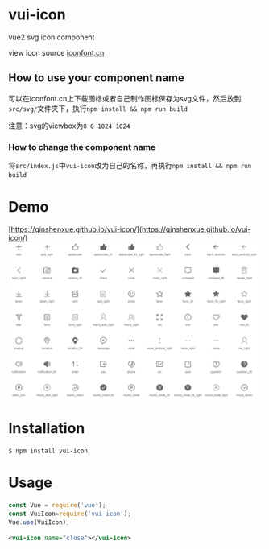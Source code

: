 # vui-icon
vue2 svg icon component

view icon source [iconfont.cn](http://iconfont.cn/plus/collections/detail?cid=33)

## How to use your component name
可以在iconfont.cn上下载图标或者自己制作图标保存为svg文件，然后放到`src/svg/`文件夹下，执行`npm install && npm run build`

注意：svg的viewbox为`0 0 1024 1024`

### How to change the component name
将`src/index.js`中`vui-icon`改为自己的名称，再执行`npm install && npm run build`

# Demo
[https://qinshenxue.github.io/vui-icon/](https://qinshenxue.github.io/vui-icon/)
![](demo.png)

# Installation
```
$ npm install vui-icon
```
# Usage
``` js
const Vue = require('vue');
const VuiIcon=require('vui-icon');
Vue.use(VuiIcon);
```
``` xml
<vui-icon name="close"></vui-icon>
```
